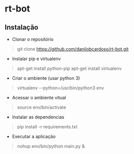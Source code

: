 # rt-bot

## Instalação

- Clonar o repositório
> git clone https://github.com/danilobcardoso/rt-bot.git

- Instalar pip e virtualenv
> apt-get install python-pip
> apt-get install virtualenv

- Criar o ambiente (usar python 3)
> virtualenv --python=/usr/bin/python3 env

- Acessar o ambiente vitual
> source env/bin/activate

- Instalar as dependencias
> pip install -r requirements.txt

- Executar a aplicação
> nohup env/bin/python main.py &
